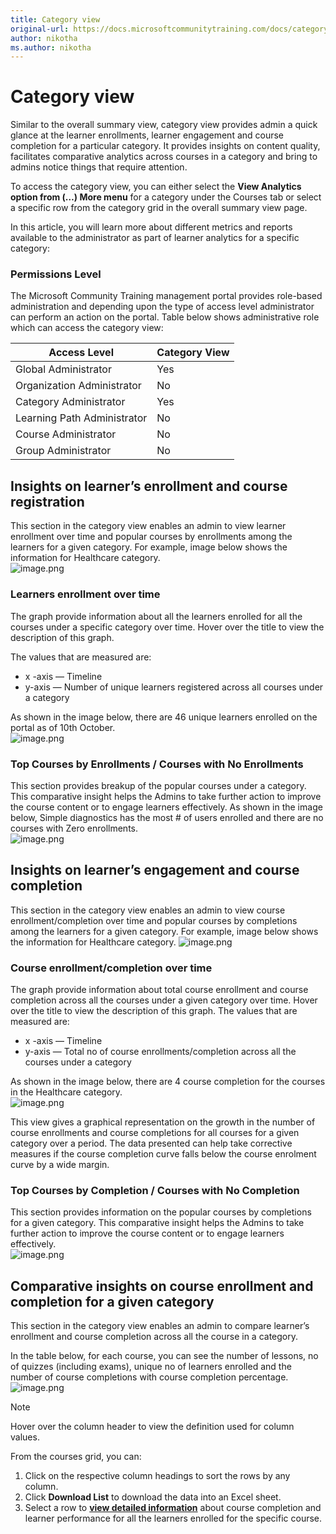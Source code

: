 ```yaml
---
title: Category view
original-url: https://docs.microsoftcommunitytraining.com/docs/category-view-report
author: nikotha
ms.author: nikotha
---
```


# Category view

Similar to the overall summary view, category view provides admin a quick glance at the learner enrollments, learner engagement and course completion for a particular category. It provides insights on content quality, facilitates comparative analytics across courses in a category and bring to admins notice things that require attention.

To access the category view, you can either select the **View Analytics option from (…) More menu** for a category under the Courses tab or select a specific row from the category grid in the overall summary view page.

In this article, you will learn more about different metrics and reports available to the administrator as part of learner analytics for a specific category:

### Permissions Level

The Microsoft Community Training management portal provides role-based administration and depending upon the type of access level administrator can perform an action on the portal. Table below shows administrative role which can access the category view:  

|Access Level  |Category View|
|---|---|
|Global Administrator| Yes |
|Organization Administrator |No|
|Category Administrator|Yes|
|Learning Path Administrator|No|
|Course Administrator|No|
|Group Administrator|No|

## Insights on learner’s enrollment and course registration

This section in the category view enables an admin to view learner enrollment over time and popular courses by enrollments among the learners for a given category. For example, image below shows the information for Healthcare category.  
![image.png](../../media/image%2839%29.png)

### Learners enrollment over time

The graph provide information about all the learners enrolled for all the courses under a specific category over time. Hover over the title to view the description of this graph. 

The values that are measured are:  

* x -axis — Timeline
* y-axis — Number of unique learners registered across all courses under a category

As shown in the image below, there are 46 unique learners enrolled on the portal as of 10th October.  
![image.png](../../media/image%2866%29.png)

### Top Courses by Enrollments / Courses with No Enrollments

This section provides breakup of the popular courses under a category. This comparative insight helps the Admins to take further action to improve the course content or to engage learners effectively. As shown in the image below, Simple diagnostics has the most # of users enrolled and there are no courses with Zero enrollments.  
![image.png](../../media/image%2867%29.png)

## Insights on learner’s engagement and course completion

This section in the category view enables an admin to view course enrollment/completion over time and popular courses by completions among the learners for a given category. For example, image below shows the information for Healthcare category.
![image.png](../../media/image%2868%29.png)

### Course enrollment/completion over time

The graph provide information about total course enrollment and course completion across all the courses under a given category over time. Hover over the title to view the description of this graph. The values that are measured are:

* x -axis — Timeline
* y-axis — Total no of course enrollments/completion across all the courses under a category

As shown in the image below, there are 4 course completion for the courses in the Healthcare category.  
![image.png](../../media/image%2869%29.png)

This view gives a graphical representation on the growth in the number of course enrollments and course completions for all courses for a given category over a period. The data presented can help take corrective measures if the course completion curve falls below the course enrolment curve by a wide margin.

### Top Courses by Completion / Courses with No Completion

This section provides information on the popular courses by completions for a given category. This comparative insight helps the Admins to take further action to improve the course content or to engage learners effectively.  
![image.png](../../media/image%2870%29.png)

## Comparative insights on course enrollment and completion for a given category

This section in the category view enables an admin to compare learner’s enrollment and course completion across all the course in a category. 

In the table below, for each course, you can see the number of lessons, no of quizzes (including exams),  unique no of learners enrolled and the number of course completions with course completion percentage.  
![image.png](../../media/image%2840%29.png)

> [!NOTE]  
> Hover over the column header to view the definition used for column values.

From the courses grid, you can:

1. Click on the respective column headings to sort the rows by any column.
2. Click **Download List** to download the data into an Excel sheet.
3. Select a row to [**view detailed information**](./4_course-view-report) about course completion and learner performance for all the learners enrolled for the specific course.
